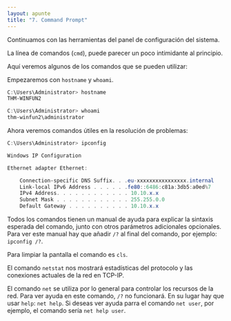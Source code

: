 ```yaml
---
layout: apunte
title: "7. Command Prompt"
---
```


Continuamos con las herramientas del panel de configuración del sistema.

La línea de comandos (`cmd`), puede parecer un poco intimidante al principio.

Aquí veremos algunos de los comandos que se pueden utilizar:

Empezaremos con `hostname` y `whoami`.

```PowerShell
C:\Users\Administrator> hostname
THM-WINFUN2
```

```PowerShell
C:\Users\Administrator> whoami
thm-winfun2\administrator
```

Ahora veremos comandos útiles en la resolución de problemas:

```PowerShell
C:\Users\Administrator> ipconfig

Windows IP Configuration

Ethernet adapter Ethernet:

	Connection-specific DNS Suffix. . .eu-xxxxxxxxxxxxxxxx.internal
	Link-local IPv6 Address . . . . . .fe80::6486:c81a:3db5:a0ed%7
	IPv4 Address. . . . . . . . . . . . 10.10.x.x
	Subnet Mask . . . . . . . . . . . . 255.255.0.0
	Default Gateway . . . . . . . . . . 10.10.x.x
```

Todos los comandos tienen un manual de ayuda para explicar la sintaxis esperada del comando, junto con otros parámetros adicionales opcionales. Para ver este manual hay que añadir `/?` al final del comando, por ejemplo: `ipconfig /?`.

Para limpiar la pantalla el comando es `cls`.

El comando `netstat` nos mostrará estadísticas del protocolo y las conexiones actuales de la red en TCP-IP.

El comando `net` se utiliza por lo general para controlar los recursos de la red. Para ver ayuda en este comando, `/?` no funcionará. En su lugar hay que usar `help`: `net help`. Si deseas ver ayuda parra el comando `net user`, por ejemplo, el comando sería `net help user`.